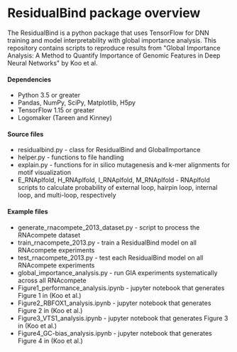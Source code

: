 # ResidualBind package overview

The ResidualBind is a python package that uses TensorFlow for DNN training and model interpretability with global importance analysis. This repository contains scripts to reproduce results from "Global Importance Analysis: A Method to Quantify Importance of Genomic Features in Deep Neural Networks" by Koo et al.


#### Dependencies
- Python 3.5 or greater
- Pandas, NumPy, SciPy, Matplotlib, H5py
- TensorFlow 1.15 or greater
- Logomaker (Tareen and Kinney)

#### Source files
- residualbind.py - class for ResidualBind and GlobalImportance 
- helper.py - functions to file handling
- explain.py - functions for in silico mutagenesis and k-mer alignments for motif visualization
- E_RNAplfold, H_RNAplfold, I_RNAplfold, M_RNAplfold - RNAplfold scripts to calculate probability of external loop, hairpin loop, internal loop, and multi-loop, respectively

#### Example files
- generate_rnacompete_2013_dataset.py - script to process the RNAcompete dataset
- train_rnacompete_2013.py - train a ResidualBind model on all RNAcompete experiments
- test_rnacompete_2013.py - test each ResidualBind model on all RNAcompete experiments
- global_importance_analysis.py - run GIA experiments systematically across all RNAcompete
- Figure1_performance_analysis.ipynb - jupyter notebook that generates Figure 1 in (Koo et al.)
- Figure2_RBFOX1_analysis.ipynb - jupyter notebook that generates Figure 2 in (Koo et al.)
- Figure3_VTS1_analysis.ipynb - jupyter notebook that generates Figure 3 in (Koo et al.)
- Figure4_GC-bias_analysis.ipynb - jupyter notebook that generates Figure 4 in (Koo et al.)

